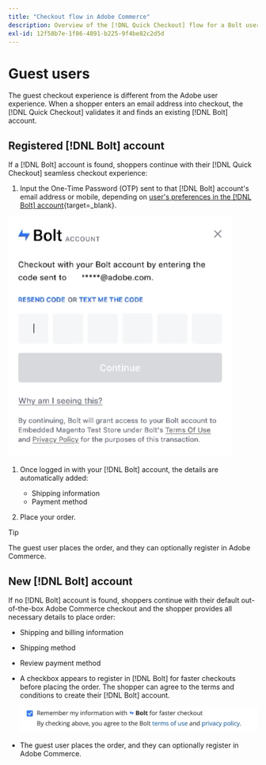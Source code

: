 ```yaml
---
title: "Checkout flow in Adobe Commerce"
description: Overview of the [!DNL Quick Checkout] flow for a Bolt user in Adobe Commerce.
exl-id: 12f58b7e-1f86-4891-b225-9f4be82c2d5d
---
```

# Guest users

The guest checkout experience is different from the Adobe user experience. When a shopper enters an email address into checkout, the [!DNL Quick Checkout] validates it and finds an existing [!DNL Bolt] account.

## Registered [!DNL Bolt] account

If a [!DNL Bolt] account is found, shoppers continue with their [!DNL Quick Checkout] seamless checkout experience: 

1. Input the One-Time Password (OTP) sent to that [!DNL Bolt] account's email address or mobile, depending on [user's preferences in the [!DNL Bolt] account](https://help.bolt.com/shoppers/account/account-settings/#how-to-set-preferred-login-method){target=_blank}.

  ![OTP Pop-up](assets/pop-up.png)

1. Once logged in with your [!DNL Bolt] account, the details are automatically added:

   - Shipping information
   - Payment method

1. Place your order.

>[!TIP]
>
> The guest user places the order, and they can optionally register in Adobe Commerce.

## New [!DNL Bolt] account

If no [!DNL Bolt] account is found, shoppers continue with their default out-of-the-box Adobe Commerce checkout and the shopper provides all necessary details to place order:

- Shipping and billing information
- Shipping method
- Review payment method
- A checkbox appears to register in [!DNL Bolt] for faster checkouts before placing the order. The shopper can agree to the terms and conditions to create their [!DNL Bolt] account.

   ![Remember [!DNL Bolt]](assets/checkbox-remember-bolt.png)

- The guest user places the order, and they can optionally register in Adobe Commerce.
